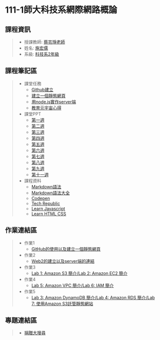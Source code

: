 # 111-1師大科技系網際網路概論
## 課程資訊
>* 授課教師: [蔡芸琤老師](https://github.com/pecu?tab=repositories)
>* 姓名: [施宏儒](https://shihjonathan0302.github.io/Web/web1/)
>* 系級: [科技系2年級](https://www.tahrd.ntnu.edu.tw)
>
## 課程筆記區
>* 課堂任務
>   + [Github建立](https://github.com/shihjonathan0302)
>   + [建立一個靜態網頁](https://shihjonathan0302.github.io/Web/web1/)
>   + [用node.js實作server端](https://github.com/shihjonathan0302/Web/blob/main/app.js)
>   + [教育元宇宙心得](https://medium.com/@jonathanshih_10910/教育元宇宙-心得-188f0c6878f4) 
>* 課堂PPT
>   + [第一週](https://docs.google.com/presentation/d/e/2PACX-1vQeq6j0QLtkRYz4qBJMG4KOC34eEWbWHJlhfWm4eaZqg_PfCynecuaul_2zMMc_7muZ5qFQFI_MAc3z/pub?start=false&loop=false&delayms=3000&slide=id.p)
>   + [第二週](https://docs.google.com/presentation/d/e/2PACX-1vTDvYn3QV46gLMrZyRTLcVC_ZLSExGKp2NKSmynOjCl1TkSpo3l3objKNUJzvgniLzss6jtdrtxsPf4/pub?start=false&loop=false&delayms=3000&slide=id.p)
>   + [第三週](https://docs.google.com/presentation/d/e/2PACX-1vSZo61VUAGVMwmapSMd-GN0wBLRQyTf943MTnphSZR-33nG1cN6LToABqfef0JRq9yZYs-TRp_3zFE9/pub?start=false&loop=false&delayms=3000&slide=id.p) 
>   + [第四週](https://docs.google.com/presentation/d/e/2PACX-1vRzFbbpzLWLBeQLZibkd6VS3W5pjD9WhoEZd-EQav7x_2bh8nQs3owQPv0Ej-oqlCXYWy4RufLkMicY/pub?start=false&loop=false&delayms=3000&slide=id.p)
>   + [第五週](https://docs.google.com/presentation/d/e/2PACX-1vSm19M_AdUOrFG0hGHyuTWdvjHENudxSTDLgQpDghG7HGsW9ljLiPpXhahnFcqS4xU1mbDcXeFk-PMA/pub?start=false&loop=false&delayms=3000&slide=id.p)
>   + [第六週](https://docs.google.com/presentation/d/e/2PACX-1vQwXzwsXpz6GtsB2y1adorvi6a0OD3nXORh2g2nnER3YYPWsPKympVULtEOnMLSB4HZOcnsxnmdB1hg/pub?start=false&loop=false&delayms=3000&slide=id.p)
>   + [第七週](https://docs.google.com/presentation/d/e/2PACX-1vSSEM1SXvM4t0wwpSt9oNdG5uNm30FSAPNl6wvtoeexWk5w38FqFwVsuLGKIjWp04Tu_DZVNjU2ebjx/pub?start=false&loop=false&delayms=3000&slide=id.p)
>   + [第八週](https://docs.google.com/presentation/d/e/2PACX-1vQy5r-MJNlBQzTtEEuDssJh2BOOOT6Yh2dDxdSHtDF2BtdXAgY4GECs_48o7JvCpIVVyw4Kxz3bwlRz/pub?start=false&loop=false&delayms=3000&slide=id.p)
>   + [第九週](https://docs.google.com/presentation/d/e/2PACX-1vT8HwruQJiCoMUzmtlkEmzC5gCkDD0Ma_5f_3fGuvI8cl8QWc9L-sU-Dc43ZgEk7M9sUm9MWLQMVW7n/pub?start=false&loop=false&delayms=3000&slide=id.p)
>   + [第十一週](https://docs.google.com/presentation/d/e/2PACX-1vTSqaEeMwLF_Zhjx_SzcggFRlLB9UdF-GRU7eXDf4hlbqQfd_lm0qqLtweAsOW59YFEeLxabarZbt9T/pub?start=false&loop=false&delayms=3000&slide=id.p) 
>* 課程資料
>    + [Markdown語法](https://markdown.tw)
>    + [Markdown語法大全](https://hackmd.io/@eMP9zQQ0Qt6I8Uqp2Vqy6w/SyiOheL5N/%2FBVqowKshRH246Q7UDyodFA?type=book)
>    + [Codepen](https://codepen.io)
>    + [Tech Republic](https://www.techrepublic.com/article/ten-windows-10-network-commands-everyone-one-should-know/)
>    + [Learn Javascript](https://learnjavascript.online)
>    + [Learn HTML CSS](https://learnhtmlcss.online) 
## 作業連結區
>* 作業1
>    + [GitHub的使用以及建立一個靜態網頁](https://youtu.be/ogSI9RaKge8) 
>* 作業2
>    + [Ｗeb2的建立以及server端的連結](https://youtu.be/aoZ8yuRPgNY)
>* 作業3
>    + [Lab 1: Amazon S3 簡介/Lab 2: Amazon EC2 簡介](https://youtu.be/BzSkdKVjGEg)
>* 作業4
>    + [Lab 5: Amazon VPC 簡介/Lab 6: IAM 簡介](https://youtu.be/VAx0GEHJBPU)
>* 作業5
>    + [Lab 3: Amazon DynamoDB 簡介/Lab 4: Amazon RDS 簡介/Lab 7: 使用Amazon S3託管靜態網站](https://youtu.be/X8ksFyaPpHs)
## 專題連結區
>* [捐贈大搜尋](https://www.canva.com/design/DAFRzN9vHkU/cO07pOxdpgkDJby0Yp5kZg/edit?utm_content=DAFRzN9vHkU&utm_campaign=designshare&utm_medium=link2&utm_source=sharebutton)
